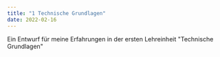 ```yaml
---
title: "1 Technische Grundlagen"
date: 2022-02-16
---
```


Ein Entwurf für meine Erfahrungen in der ersten Lehreinheit "Technische Grundlagen"
